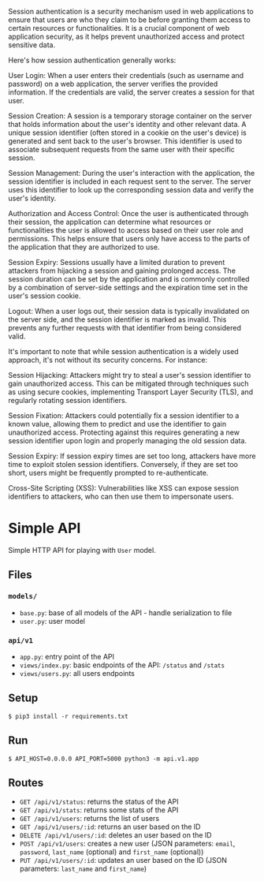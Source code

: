 Session authentication is a security mechanism used in web applications to ensure that users are who they claim to be before granting them access to certain resources or functionalities. It is a crucial component of web application security, as it helps prevent unauthorized access and protect sensitive data.

Here's how session authentication generally works:

User Login: When a user enters their credentials (such as username and password) on a web application, the server verifies the provided information. If the credentials are valid, the server creates a session for that user.

Session Creation: A session is a temporary storage container on the server that holds information about the user's identity and other relevant data. A unique session identifier (often stored in a cookie on the user's device) is generated and sent back to the user's browser. This identifier is used to associate subsequent requests from the same user with their specific session.

Session Management: During the user's interaction with the application, the session identifier is included in each request sent to the server. The server uses this identifier to look up the corresponding session data and verify the user's identity.

Authorization and Access Control: Once the user is authenticated through their session, the application can determine what resources or functionalities the user is allowed to access based on their user role and permissions. This helps ensure that users only have access to the parts of the application that they are authorized to use.

Session Expiry: Sessions usually have a limited duration to prevent attackers from hijacking a session and gaining prolonged access. The session duration can be set by the application and is commonly controlled by a combination of server-side settings and the expiration time set in the user's session cookie.

Logout: When a user logs out, their session data is typically invalidated on the server side, and the session identifier is marked as invalid. This prevents any further requests with that identifier from being considered valid.

It's important to note that while session authentication is a widely used approach, it's not without its security concerns. For instance:

Session Hijacking: Attackers might try to steal a user's session identifier to gain unauthorized access. This can be mitigated through techniques such as using secure cookies, implementing Transport Layer Security (TLS), and regularly rotating session identifiers.

Session Fixation: Attackers could potentially fix a session identifier to a known value, allowing them to predict and use the identifier to gain unauthorized access. Protecting against this requires generating a new session identifier upon login and properly managing the old session data.

Session Expiry: If session expiry times are set too long, attackers have more time to exploit stolen session identifiers. Conversely, if they are set too short, users might be frequently prompted to re-authenticate.

Cross-Site Scripting (XSS): Vulnerabilities like XSS can expose session identifiers to attackers, who can then use them to impersonate users.

# Simple API

Simple HTTP API for playing with `User` model.


## Files

### `models/`

- `base.py`: base of all models of the API - handle serialization to file
- `user.py`: user model

### `api/v1`

- `app.py`: entry point of the API
- `views/index.py`: basic endpoints of the API: `/status` and `/stats`
- `views/users.py`: all users endpoints


## Setup

```
$ pip3 install -r requirements.txt
```


## Run

```
$ API_HOST=0.0.0.0 API_PORT=5000 python3 -m api.v1.app
```


## Routes

- `GET /api/v1/status`: returns the status of the API
- `GET /api/v1/stats`: returns some stats of the API
- `GET /api/v1/users`: returns the list of users
- `GET /api/v1/users/:id`: returns an user based on the ID
- `DELETE /api/v1/users/:id`: deletes an user based on the ID
- `POST /api/v1/users`: creates a new user (JSON parameters: `email`, `password`, `last_name` (optional) and `first_name` (optional))
- `PUT /api/v1/users/:id`: updates an user based on the ID (JSON parameters: `last_name` and `first_name`)